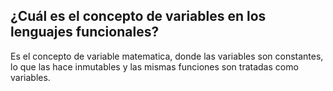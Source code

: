 ## ¿Cuál es el concepto de variables en los lenguajes funcionales?

Es el concepto de variable matematica, donde las variables son constantes, lo que las hace inmutables y las mismas funciones son tratadas como variables.


